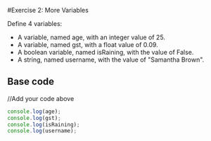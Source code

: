 #Exercise 2: More Variables

Define 4 variables:
- A variable, named age, with an integer value of 25.
- A variable, named gst, with a float value of 0.09.
- A boolean variable, named isRaining, with the value of False.
- A string, named username, with the value of "Samantha Brown".

## Base code
//Add your code above
```javascript
console.log(age);
console.log(gst);
console.log(isRaining);
console.log(username);
```